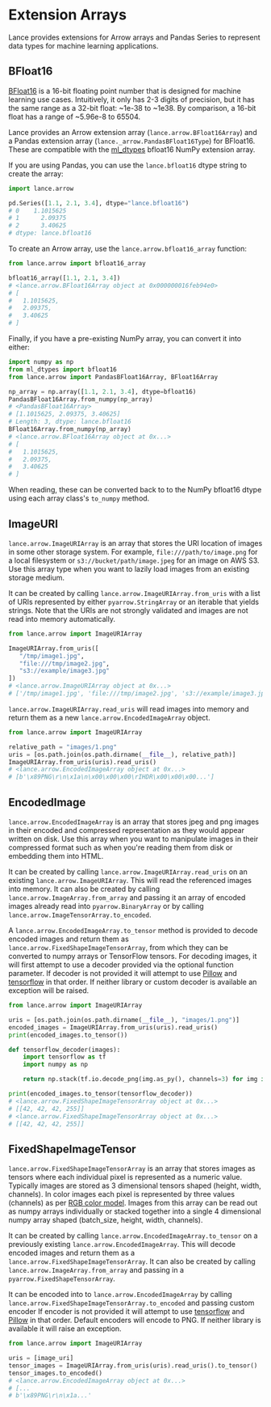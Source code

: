 # Extension Arrays

Lance provides extensions for Arrow arrays and Pandas Series to represent data
types for machine learning applications.

## BFloat16

[BFloat16](https://cloud.google.com/blog/products/ai-machine-learning/bfloat16-the-secret-to-high-performance-on-cloud-tpus)
is a 16-bit floating point number that is designed for machine learning use cases.
Intuitively, it only has 2-3 digits of precision, but it has the same range as
a 32-bit float: ~1e-38 to ~1e38. By comparison, a 16-bit float has a range of
~5.96e-8 to 65504.

Lance provides an Arrow extension array (`lance.arrow.BFloat16Array`)
and a Pandas extension array (`lance._arrow.PandasBFloat16Type`) for BFloat16.
These are compatible with the [ml_dtypes](https://github.com/jax-ml/ml_dtypes)
bfloat16 NumPy extension array.

If you are using Pandas, you can use the `lance.bfloat16` dtype string to create
the array:

```python
import lance.arrow

pd.Series([1.1, 2.1, 3.4], dtype="lance.bfloat16")
# 0    1.1015625
# 1      2.09375
# 2      3.40625
# dtype: lance.bfloat16
```

To create an Arrow array, use the `lance.arrow.bfloat16_array` function:

```python
from lance.arrow import bfloat16_array

bfloat16_array([1.1, 2.1, 3.4])
# <lance.arrow.BFloat16Array object at 0x000000016feb94e0>
# [
#   1.1015625,
#   2.09375,
#   3.40625
# ]
```

Finally, if you have a pre-existing NumPy array, you can convert it into either:

```python
import numpy as np
from ml_dtypes import bfloat16
from lance.arrow import PandasBFloat16Array, BFloat16Array

np_array = np.array([1.1, 2.1, 3.4], dtype=bfloat16)
PandasBFloat16Array.from_numpy(np_array)
# <PandasBFloat16Array>
# [1.1015625, 2.09375, 3.40625]
# Length: 3, dtype: lance.bfloat16
BFloat16Array.from_numpy(np_array)
# <lance.arrow.BFloat16Array object at 0x...>
# [
#   1.1015625,
#   2.09375,
#   3.40625
# ]
```

When reading, these can be converted back to to the NumPy bfloat16 dtype using
each array class's `to_numpy` method.

## ImageURI

`lance.arrow.ImageURIArray` is an array that stores the URI location of images
in some other storage system. For example, `file:///path/to/image.png` for a local
filesystem or `s3://bucket/path/image.jpeg` for an image on AWS S3. Use this
array type when you want to lazily load images from an existing storage medium.

It can be created by calling `lance.arrow.ImageURIArray.from_uris`
with a list of URIs represented by either `pyarrow.StringArray` or an
iterable that yields strings. Note that the URIs are not strongly validated and images
are not read into memory automatically.

```python
from lance.arrow import ImageURIArray

ImageURIArray.from_uris([
   "/tmp/image1.jpg",
   "file:///tmp/image2.jpg",
   "s3://example/image3.jpg"
])
# <lance.arrow.ImageURIArray object at 0x...>
# ['/tmp/image1.jpg', 'file:///tmp/image2.jpg', 's3://example/image3.jpg']
```

`lance.arrow.ImageURIArray.read_uris` will read images into memory and return
them as a new `lance.arrow.EncodedImageArray` object.

```python
from lance.arrow import ImageURIArray

relative_path = "images/1.png"
uris = [os.path.join(os.path.dirname(__file__), relative_path)]
ImageURIArray.from_uris(uris).read_uris()
# <lance.arrow.EncodedImageArray object at 0x...>
# [b'\x89PNG\r\n\x1a\n\x00\x00\x00\rIHDR\x00\x00\x00...']
```

## EncodedImage

`lance.arrow.EncodedImageArray` is an array that stores jpeg and png images in
their encoded and compressed representation as they would appear written on disk.
Use this array when you want to manipulate images in their compressed format such as
when you're reading them from disk or embedding them into HTML.

It can be created by calling `lance.arrow.ImageURIArray.read_uris` on an existing
`lance.arrow.ImageURIArray`. This will read the referenced images into memory.
It can also be created by calling `lance.arrow.ImageArray.from_array` and passing
it an array of encoded images already read into `pyarrow.BinaryArray` or by
calling `lance.arrow.ImageTensorArray.to_encoded`.

A `lance.arrow.EncodedImageArray.to_tensor` method is provided to decode
encoded images and return them as `lance.arrow.FixedShapeImageTensorArray`, from
which they can be converted to numpy arrays or TensorFlow tensors.
For decoding images, it will first attempt to use a decoder provided via the optional
function parameter. If decoder is not provided it will attempt to use
[Pillow](https://pillow.readthedocs.io/en/stable/) and [tensorflow](https://www.tensorflow.org/api_docs/python/tf/io/encode_png) in that
order. If neither library or custom decoder is available an exception will be raised.

```python
from lance.arrow import ImageURIArray

uris = [os.path.join(os.path.dirname(__file__), "images/1.png")]
encoded_images = ImageURIArray.from_uris(uris).read_uris()
print(encoded_images.to_tensor())

def tensorflow_decoder(images):
    import tensorflow as tf
    import numpy as np

    return np.stack(tf.io.decode_png(img.as_py(), channels=3) for img in images.storage)

print(encoded_images.to_tensor(tensorflow_decoder))
# <lance.arrow.FixedShapeImageTensorArray object at 0x...>
# [[42, 42, 42, 255]]
# <lance.arrow.FixedShapeImageTensorArray object at 0x...>
# [[42, 42, 42, 255]]
```

## FixedShapeImageTensor

`lance.arrow.FixedShapeImageTensorArray` is an array that stores images as
tensors where each individual pixel is represented as a numeric value. Typically images
are stored as 3 dimensional tensors shaped (height, width, channels). In color images
each pixel is represented by three values (channels) as per
[RGB color model](https://en.wikipedia.org/wiki/RGB_color_model).
Images from this array can be read out as numpy arrays individually or stacked together
into a single 4 dimensional numpy array shaped (batch_size, height, width, channels).

It can be created by calling `lance.arrow.EncodedImageArray.to_tensor` on a
previously existing `lance.arrow.EncodedImageArray`. This will decode encoded
images and return them as a `lance.arrow.FixedShapeImageTensorArray`. It can also be
created by calling `lance.arrow.ImageArray.from_array` and passing in a
`pyarrow.FixedShapeTensorArray`.

It can be encoded into to `lance.arrow.EncodedImageArray` by calling
`lance.arrow.FixedShapeImageTensorArray.to_encoded` and passing custom encoder
If encoder is not provided it will attempt to use
[tensorflow](https://www.tensorflow.org/api_docs/python/tf/io/encode_png) and [Pillow](https://pillow.readthedocs.io/en/stable/) in that order. Default encoders will
encode to PNG. If neither library is available it will raise an exception.

```python
from lance.arrow import ImageURIArray

uris = [image_uri]
tensor_images = ImageURIArray.from_uris(uris).read_uris().to_tensor()
tensor_images.to_encoded()
# <lance.arrow.EncodedImageArray object at 0x...>
# [...
# b'\x89PNG\r\n\x1a...'
``` 